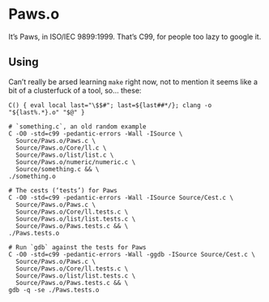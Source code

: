 Paws.o
======
It’s Paws, in ISO/IEC 9899:1999. That’s C99, for people too lazy to google it.

Using
-----
Can’t really be arsed learning `make` right now, not to mention it seems like
a bit of a clusterfuck of a tool, so… these:

    C() { eval local last="\$$#"; last=${last##*/}; clang -o "${last%.*}.o" "$@" }
    
    # `something.c`, an old random example
    C -O0 -std=c99 -pedantic-errors -Wall -ISource \
      Source/Paws.o/Paws.c \
      Source/Paws.o/Core/ll.c \
      Source/Paws.o/list/list.c \
      Source/Paws.o/numeric/numeric.c \
      Source/something.c && \
    ./something.o
    
    # The cests (‘tests’) for Paws
    C -O0 -std=c99 -pedantic-errors -Wall -ISource Source/Cest.c \
      Source/Paws.o/Paws.c \
      Source/Paws.o/Core/ll.tests.c \
      Source/Paws.o/list/list.tests.c \
      Source/Paws.o/Paws.tests.c && \
    ./Paws.tests.o
    
    # Run `gdb` against the tests for Paws
    C -O0 -std=c99 -pedantic-errors -Wall -ggdb -ISource Source/Cest.c \
      Source/Paws.o/Paws.c \
      Source/Paws.o/Core/ll.tests.c \
      Source/Paws.o/list/list.tests.c \
      Source/Paws.o/Paws.tests.c && \
    gdb -q -se ./Paws.tests.o
